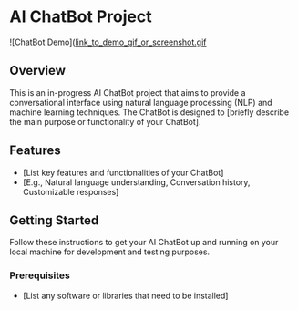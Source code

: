 # AI ChatBot Project

![ChatBot Demo]([link_to_demo_gif_or_screenshot.gif](https://github.com/antonsmedberg/AI_Chatbot/assets/83426503/6aa42e5a-d0a8-46d4-b486-eac1b6542bf1)

## Overview

This is an in-progress AI ChatBot project that aims to provide a conversational interface using natural language processing (NLP) and machine learning techniques. The ChatBot is designed to [briefly describe the main purpose or functionality of your ChatBot].

## Features

- [List key features and functionalities of your ChatBot]
- [E.g., Natural language understanding, Conversation history, Customizable responses]

## Getting Started

Follow these instructions to get your AI ChatBot up and running on your local machine for development and testing purposes.

### Prerequisites

- [List any software or libraries that need to be installed]


